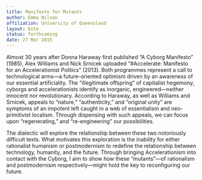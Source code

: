 ```yaml
---
title: Manifesto for Mutants
author: Emma Wilson
affiliation: University of Queensland
layout: bite
status: forthcoming
date: 27 Mar 2015
---
```


Almost 30 years after Donna Haraway first published “A Cyborg Manifesto” (1985), Alex Williams and Nick Srnicek uploaded “#Accelerate: Manifesto for an Accelerationist Politics” (2013). Both programmes represent a call to technological arms—a future-oriented optimism driven by an awareness of our essential artificiality.  The “illegitimate offspring” of capitalist hegemony, cyborgs and accelerationists identify as inorganic, engineered—neither innocent nor revolutionary. According to Haraway, as well as Williams and Srnicek, appeals to “nature,” “authenticity,” and “original unity” are symptoms of an impotent left caught in a web of essentialism and neo-primitivist localism. Through dispensing with such appeals, we can focus upon “regenerating,” and “re-engineering” our possibilities. 

The dialectic will explore the relationship between these two notoriously difficult texts. What motivates this exploration is the inability for either rationalist humanism or postmodernism to redefine the relationship between technology, humanity, and the future. Through bringing Accelerationism into contact with the Cyborg, I aim to show how these “mutants”—of rationalism and postmodernism respectively—might hold the key to reconfiguring our future. 
